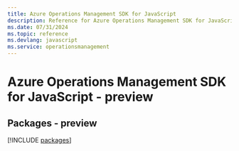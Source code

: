 ```yaml
---
title: Azure Operations Management SDK for JavaScript
description: Reference for Azure Operations Management SDK for JavaScript
ms.date: 07/31/2024
ms.topic: reference
ms.devlang: javascript
ms.service: operationsmanagement
---
```

# Azure Operations Management SDK for JavaScript - preview
## Packages - preview
[!INCLUDE [packages](operations-management-index.md)]